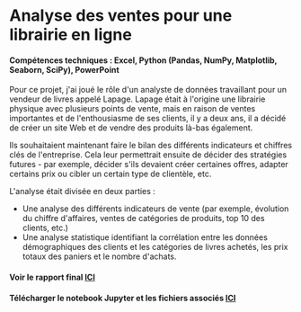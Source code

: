 # Analyse des ventes pour une librairie en ligne
#### Compétences techniques : Excel, Python (Pandas, NumPy, Matplotlib, Seaborn, SciPy), PowerPoint

Pour ce projet, j'ai joué le rôle d'un analyste de données travaillant pour un vendeur de livres appelé Lapage. Lapage était à l'origine une librairie physique avec plusieurs points de vente, mais en raison de ventes importantes et de l'enthousiasme de ses clients, il y a deux ans, il a décidé de créer un site Web et de vendre des produits là-bas également.

Ils souhaitaient maintenant faire le bilan des différents indicateurs et chiffres clés de l'entreprise. Cela leur permettrait ensuite de décider des stratégies futures - par exemple, décider s'ils devaient créer certaines offres, adapter certains prix ou cibler un certain type de clientèle, etc.

L'analyse était divisée en deux parties :
- Une analyse des différents indicateurs de vente (par exemple, évolution du chiffre d'affaires, ventes de catégories de produits, top 10 des clients, etc.)
- Une analyse statistique identifiant la corrélation entre les données démographiques des clients et les catégories de livres achetés, les prix totaux des paniers et le nombre d'achats.

#### Voir le rapport final [ICI](https://flossytoo.github.io/portfolio-france/projet_6/librairie.pdf)

#### Télécharger le notebook Jupyter et les fichiers associés [ICI](https://flossytoo.github.io/portfolio-france/projet_6/Jupyter.zip)
